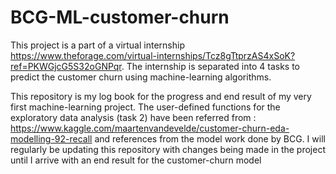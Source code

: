 # BCG-ML-customer-churn
This project is a part of a virtual internship https://www.theforage.com/virtual-internships/Tcz8gTtprzAS4xSoK?ref=PKWGjcG5S32oGNPqr. The internship is separated into 4 tasks to predict the customer churn using machine-learning algorithms. 

This repository is my log book for the progress and end result of my very first machine-learning project. The user-defined functions for the exploratory data analysis (task 2) have been referred from : https://www.kaggle.com/maartenvandevelde/customer-churn-eda-modelling-92-recall and references from the model work done by BCG.
I will regularly be updating this repository with changes being made in the project until I arrive with an end result for the customer-churn model
